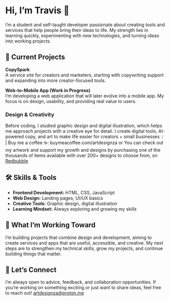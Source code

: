# Hi, I’m Travis 👋

I’m a student and self-taught developer passionate about creating tools and services that help people bring their ideas to life. My strength lies in learning quickly, experimenting with new technologies, and turning ideas into working projects.

## 🚀 Current Projects

**CopySpark**  
A service site for creators and marketers, starting with copywriting support and expanding into more creator-focused tools.

**Web-to-Mobile App (Work in Progress)**  
I’m developing a web application that will later evolve into a mobile app. My focus is on design, usability, and providing real value to users.

### Design & Creativity  
Before coding, I studied graphic design and digital illustration, which helps me approach projects with a creative eye for detail. 
I create digital tools, AI-powered copy, and art to make life easier for creators + small businesses 💡 | Buy me a coffee ☕: buymeacoffee.com/artdesignza or
You can check out my artwork and support my growth and designs by purchasing one of the thousands of items available with over 200+ designs to choose from, on [Redbubble](T-ArtDesign.redbubble.com) <!-- Update the link as needed -->

## 🛠️ Skills & Tools

- **Frontend Development:** HTML, CSS, JavaScript
- **Web Design:** Landing pages, UI/UX basics
- **Creative Tools:** Graphic design, digital illustration
- **Learning Mindset:** Always exploring and growing my skills

## 🌱 What I’m Working Toward

I’m building projects that combine design and development, aiming to create services and apps that are useful, accessible, and creative. My next steps are to strengthen my technical skills, grow my projects, and continue building things that matter.

## 🤝 Let’s Connect

I’m always open to advice, feedback, and collaboration opportunities. If you’re working on something exciting or just want to share ideas, feel free to reach out! artdesignza@proton.me 
